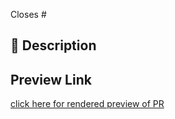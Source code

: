 <!-- If this pull request closes an issue, please mention the issue number below -->
Closes # <!-- Issue # here -->

## 📑 Description
<!-- Add a brief description of the pr -->

<!-- You can also choose to add a list of changes and if they have been completed or not by using the markdown to-do list syntax
- [ ] Not Completed
- [x] Completed
-->

## Preview Link

<!-- Update the link below to provide reviewers with a convenient link to view a rendered version of the PR-->
<!-- In general the link should be of the form https://github.com/<repo-name>/<branch-name>/<draft-name>.html-->

[click here for rendered preview of PR](https://github.com/<repo-name>/<branch-name>/<draft-name>.html)